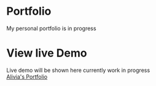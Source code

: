 <h1>Portfolio</h1>

My personal portfolio is in progress
<h1>View live Demo</h1>
Live demo will be shown here currently work in progress <br>
<a href="">Alivia's Portfolio</a>

